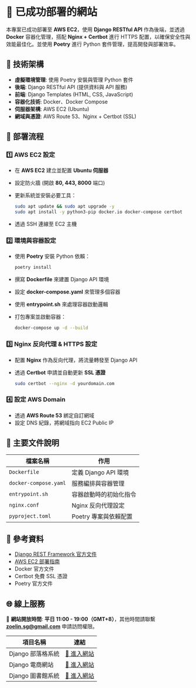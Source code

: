 # 🚀 已成功部署的網站

本專案已成功部署至 **AWS EC2**，使用 **Django RESTful API** 作為後端，並透過 **Docker** 容器化管理，搭配 **Nginx + Certbot** 進行 HTTPS 配置，以確保安全性與效能最佳化。並使用 **Poetry** 進行 Python 套件管理，提高開發與部署效率。

## 🔧 技術架構

- **虛擬環境管理**: 使用 Poetry 安裝與管理 Python 套件
- **後端**: Django RESTful API (提供資料與 API 服務)
- **前端**: Django Templates (HTML, CSS, JavaScript)
- **容器化技術**: Docker、Docker Compose
- **伺服器架構**: AWS EC2 (Ubuntu)
- **網域與憑證**: AWS Route 53、Nginx + Certbot (SSL)

## 📌 部署流程

### 1️⃣ AWS EC2 設定
- 在 **AWS EC2** 建立並配置 **Ubuntu 伺服器**
- 設定防火牆 (開啟 **80, 443, 8000** 端口)
- 更新系統並安裝必要工具：
  ```sh
  sudo apt update && sudo apt upgrade -y
  sudo apt install -y python3-pip docker.io docker-compose certbot
  ```

- 透過 SSH 連線至 EC2 主機

### 2️⃣ 環境與容器設定

- 使用 **Poetry** 安裝 Python 依賴：
    
    ```sh
    poetry install
    ```
    
- 撰寫 **Dockerfile** 來建置 Django API 環境
- 設定 **docker-compose.yaml** 來管理多個容器
- 使用 **entrypoint.sh** 來處理容器啟動邏輯
- 打包專案並啟動容器：
    
    ```sh
    docker-compose up -d --build
    ```
    

### 3️⃣ Nginx 反向代理 & HTTPS 設定

- 配置 **Nginx** 作為反向代理，將流量轉發至 Django API
- 透過 **Certbot** 申請並自動更新 **SSL 憑證**
    
    ```sh
    sudo certbot --nginx -d yourdomain.com    
    ```
    

### 4️⃣ 設定 AWS Domain

- 透過 **AWS Route 53** 綁定自訂網域
- 設定 DNS 紀錄，將網域指向 EC2 Public IP

## 📂 主要文件說明

| 檔案名稱 | 作用 |
| --- | --- |
| `Dockerfile` | 定義 Django API 環境 |
| `docker-compose.yaml` | 服務編排與容器管理 |
| `entrypoint.sh` | 容器啟動時的初始化指令 |
| `nginx.conf` | Nginx 反向代理設定 |
| `pyproject.toml` | Poetry 專案與依賴配置 |

## 📖 參考資料

- [Django REST Framework 官方文件](https://www.django-rest-framework.org/)
- [AWS EC2 部署指南](https://aws.amazon.com/ec2/)
- Docker 官方文件
- Certbot 免費 SSL 憑證
- Poetry 官方文件

## 🌐 線上服務

🔹 **網站開放時間**: **平日 11:00 - 19:00（GMT+8）**，其他時間請聯繫 **zoelin.sg@gmail.com** 申請訪問權限。

| 項目名稱 | 連結 |
| --- | --- |
| Django 部落格系統 | [🔗 進入網站](https://zoe-blog.sunflowx.com/) |
| Django 電商網站 | [🔗 進入網站](https://zoe-ecommerce.sunflowx.com/) |
| Django 圖書館系統 | [🔗 進入網站](https://zoe-library.sunflowx.com/) |
